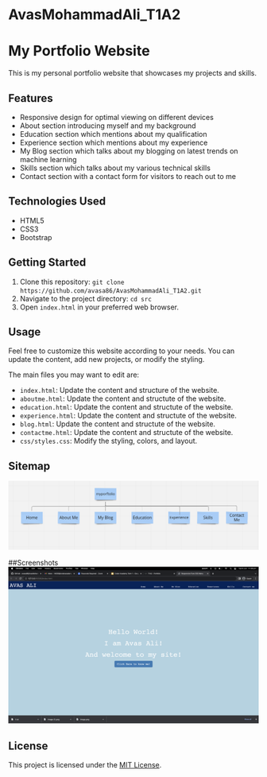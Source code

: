 # AvasMohammadAli_T1A2
# My Portfolio Website

This is my personal portfolio website that showcases my projects and skills.

## Features

- Responsive design for optimal viewing on different devices
- About section introducing myself and my background
- Education section which mentions about my qualification
- Experience section which mentions about my experience
- My Blog section which talks about my blogging on latest trends on machine learning
- Skills section which talks about my various technical skills
- Contact section with a contact form for visitors to reach out to me

## Technologies Used

- HTML5
- CSS3
- Bootstrap

## Getting Started

1. Clone this repository: `git clone https://github.com/avasa86/AvasMohammadAli_T1A2.git`
2. Navigate to the project directory: `cd src`
3. Open `index.html` in your preferred web browser.

## Usage

Feel free to customize this website according to your needs. You can update the content, add new projects, or modify the styling.

The main files you may want to edit are:
- `index.html`: Update the content and structure of the website.
- `aboutme.html`: Update the content and structute of the website.
- `education.html`: Update the content and structute of the website.
- `experience.html`: Update the content and structute of the website.
- `blog.html`: Update the content and structute of the website.
- `contactme.html`: Update the content and structute of the website.
- `css/styles.css`: Modify the styling, colors, and layout.

## Sitemap
![Sitemap Image](./docs/sitemap_image.png)

##Screenshots
![Homepage Image](./docs/Home.png)
## License

This project is licensed under the [MIT License](LICENSE).